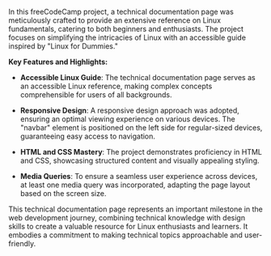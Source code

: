 In this freeCodeCamp project, a technical documentation page was meticulously crafted to provide an extensive reference on Linux fundamentals, catering to both beginners and enthusiasts. The project focuses on simplifying the intricacies of Linux with an accessible guide inspired by "Linux for Dummies."

**Key Features and Highlights:**

- **Accessible Linux Guide**: The technical documentation page serves as an accessible Linux reference, making complex concepts comprehensible for users of all backgrounds.

- **Responsive Design**: A responsive design approach was adopted, ensuring an optimal viewing experience on various devices. The "navbar" element is positioned on the left side for regular-sized devices, guaranteeing easy access to navigation.

- **HTML and CSS Mastery**: The project demonstrates proficiency in HTML and CSS, showcasing structured content and visually appealing styling.

- **Media Queries**: To ensure a seamless user experience across devices, at least one media query was incorporated, adapting the page layout based on the screen size.

This technical documentation page represents an important milestone in the web development journey, combining technical knowledge with design skills to create a valuable resource for Linux enthusiasts and learners. It embodies a commitment to making technical topics approachable and user-friendly.
